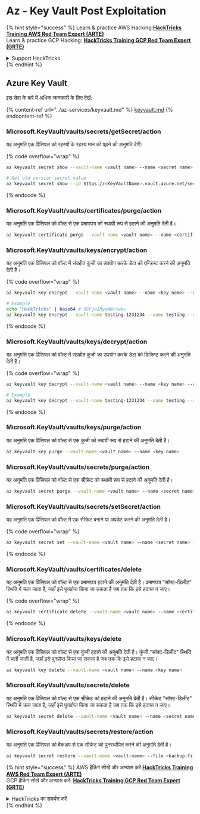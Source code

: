# Az - Key Vault Post Exploitation

{% hint style="success" %}
Learn & practice AWS Hacking:<img src="../../../.gitbook/assets/image (1) (1) (1).png" alt="" data-size="line">[**HackTricks Training AWS Red Team Expert (ARTE)**](https://training.hacktricks.xyz/courses/arte)<img src="../../../.gitbook/assets/image (1) (1) (1).png" alt="" data-size="line">\
Learn & practice GCP Hacking: <img src="../../../.gitbook/assets/image (2).png" alt="" data-size="line">[**HackTricks Training GCP Red Team Expert (GRTE)**<img src="../../../.gitbook/assets/image (2).png" alt="" data-size="line">](https://training.hacktricks.xyz/courses/grte)

<details>

<summary>Support HackTricks</summary>

* Check the [**subscription plans**](https://github.com/sponsors/carlospolop)!
* **Join the** 💬 [**Discord group**](https://discord.gg/hRep4RUj7f) or the [**telegram group**](https://t.me/peass) or **follow** us on **Twitter** 🐦 [**@hacktricks\_live**](https://twitter.com/hacktricks_live)**.**
* **Share hacking tricks by submitting PRs to the** [**HackTricks**](https://github.com/carlospolop/hacktricks) and [**HackTricks Cloud**](https://github.com/carlospolop/hacktricks-cloud) github repos.

</details>
{% endhint %}

## Azure Key Vault

इस सेवा के बारे में अधिक जानकारी के लिए देखें:

{% content-ref url="../az-services/keyvault.md" %}
[keyvault.md](../az-services/keyvault.md)
{% endcontent-ref %}

### Microsoft.KeyVault/vaults/secrets/getSecret/action

यह अनुमति एक प्रिंसिपल को रहस्यों के रहस्य मान को पढ़ने की अनुमति देगी:

{% code overflow="wrap" %}
```bash
az keyvault secret show --vault-name <vault name> --name <secret name>

# Get old version secret value
az keyvault secret show --id https://<KeyVaultName>.vault.azure.net/secrets/<KeyVaultName>/<idOldVersion>
```
{% endcode %}

### **Microsoft.KeyVault/vaults/certificates/purge/action**

यह अनुमति एक प्रिंसिपल को वॉल्ट से एक प्रमाणपत्र को स्थायी रूप से हटाने की अनुमति देती है।
```bash
az keyvault certificate purge --vault-name <vault name> --name <certificate name>
```
### **Microsoft.KeyVault/vaults/keys/encrypt/action**

यह अनुमति एक प्रिंसिपल को वॉल्ट में संग्रहीत कुंजी का उपयोग करके डेटा को एन्क्रिप्ट करने की अनुमति देती है।

{% code overflow="wrap" %}
```bash
az keyvault key encrypt --vault-name <vault name> --name <key name> --algorithm <algorithm> --value <value>

# Example
echo "HackTricks" | base64 # SGFja1RyaWNrcwo=
az keyvault key encrypt --vault-name testing-1231234 --name testing --algorithm RSA-OAEP-256 --value SGFja1RyaWNrcwo=
```
{% endcode %}

### **Microsoft.KeyVault/vaults/keys/decrypt/action**

यह अनुमति एक प्रिंसिपल को वॉल्ट में संग्रहीत कुंजी का उपयोग करके डेटा को डिक्रिप्ट करने की अनुमति देती है।

{% code overflow="wrap" %}
```bash
az keyvault key decrypt --vault-name <vault name> --name <key name> --algorithm <algorithm> --value <value>

# Example
az keyvault key decrypt --vault-name testing-1231234 --name testing --algorithm RSA-OAEP-256 --value "ISZ+7dNcDJXLPR5MkdjNvGbtYK3a6Rg0ph/+3g1IoUrCwXnF791xSF0O4rcdVyyBnKRu0cbucqQ/+0fk2QyAZP/aWo/gaxUH55pubS8Zjyw/tBhC5BRJiCtFX4tzUtgTjg8lv3S4SXpYUPxev9t/9UwUixUlJoqu0BgQoXQhyhP7PfgAGsxayyqxQ8EMdkx9DIR/t9jSjv+6q8GW9NFQjOh70FCjEOpYKy9pEGdLtPTrirp3fZXgkYfIIV77TXuHHdR9Z9GG/6ge7xc9XT6X9ciE7nIXNMQGGVCcu3JAn9BZolb3uL7PBCEq+k2rH4tY0jwkxinM45tg38Re2D6CEA==" # This is the result from the previous encryption
```
{% endcode %}

### **Microsoft.KeyVault/vaults/keys/purge/action**

यह अनुमति एक प्रिंसिपल को वॉल्ट से एक कुंजी को स्थायी रूप से हटाने की अनुमति देती है।
```bash
az keyvault key purge --vault-name <vault name> --name <key name>
```
### **Microsoft.KeyVault/vaults/secrets/purge/action**

यह अनुमति एक प्रिंसिपल को वॉल्ट से एक सीक्रेट को स्थायी रूप से हटाने की अनुमति देती है।
```bash
az keyvault secret purge --vault-name <vault name> --name <secret name>
```
### **Microsoft.KeyVault/vaults/secrets/setSecret/action**

यह अनुमति एक प्रिंसिपल को वॉल्ट में एक सीक्रेट बनाने या अपडेट करने की अनुमति देती है।

{% code overflow="wrap" %}
```bash
az keyvault secret set --vault-name <vault name> --name <secret name> --value <secret value>
```
{% endcode %}

### **Microsoft.KeyVault/vaults/certificates/delete**

यह अनुमति एक प्रिंसिपल को वॉल्ट से एक प्रमाणपत्र हटाने की अनुमति देती है। प्रमाणपत्र "सॉफ्ट-डिलीट" स्थिति में चला जाता है, जहाँ इसे पुनर्प्राप्त किया जा सकता है जब तक कि इसे हटाया न जाए।

{% code overflow="wrap" %}
```bash
az keyvault certificate delete --vault-name <vault name> --name <certificate name>
```
{% endcode %}

### **Microsoft.KeyVault/vaults/keys/delete**

यह अनुमति एक प्रिंसिपल को वॉल्ट से एक कुंजी हटाने की अनुमति देती है। कुंजी "सॉफ्ट-डिलीट" स्थिति में चली जाती है, जहाँ इसे पुनर्प्राप्त किया जा सकता है जब तक कि इसे हटाया न जाए।
```bash
az keyvault key delete --vault-name <vault name> --name <key name>
```
### **Microsoft.KeyVault/vaults/secrets/delete**

यह अनुमति एक प्रिंसिपल को वॉल्ट से एक सीक्रेट को हटाने की अनुमति देती है। सीक्रेट "सॉफ्ट-डिलीट" स्थिति में चला जाता है, जहाँ इसे पुनर्प्राप्त किया जा सकता है जब तक कि इसे हटाया न जाए।
```bash
az keyvault secret delete --vault-name <vault name> --name <secret name>
```
### Microsoft.KeyVault/vaults/secrets/restore/action

यह अनुमति एक प्रिंसिपल को बैकअप से एक सीक्रेट को पुनर्स्थापित करने की अनुमति देती है।
```bash
az keyvault secret restore --vault-name <vault-name> --file <backup-file-path>
```
{% hint style="success" %}
AWS हैकिंग सीखें और अभ्यास करें:<img src="../../../.gitbook/assets/image (1) (1) (1).png" alt="" data-size="line">[**HackTricks Training AWS Red Team Expert (ARTE)**](https://training.hacktricks.xyz/courses/arte)<img src="../../../.gitbook/assets/image (1) (1) (1).png" alt="" data-size="line">\
GCP हैकिंग सीखें और अभ्यास करें: <img src="../../../.gitbook/assets/image (2).png" alt="" data-size="line">[**HackTricks Training GCP Red Team Expert (GRTE)**<img src="../../../.gitbook/assets/image (2).png" alt="" data-size="line">](https://training.hacktricks.xyz/courses/grte)

<details>

<summary>HackTricks का समर्थन करें</summary>

* [**सदस्यता योजनाएँ**](https://github.com/sponsors/carlospolop) देखें!
* **हमारे** 💬 [**Discord समूह**](https://discord.gg/hRep4RUj7f) या [**telegram समूह**](https://t.me/peass) में शामिल हों या **हमारे** **Twitter** 🐦 [**@hacktricks\_live**](https://twitter.com/hacktricks_live)** का पालन करें।**
* **हैकिंग ट्रिक्स साझा करें और** [**HackTricks**](https://github.com/carlospolop/hacktricks) और [**HackTricks Cloud**](https://github.com/carlospolop/hacktricks-cloud) github रिपोजिटरी में PRs सबमिट करें।

</details>
{% endhint %}
